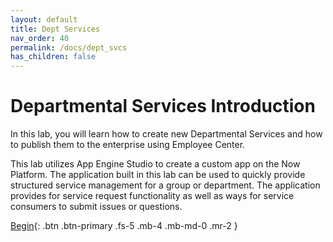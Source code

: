 ```yaml
---
layout: default
title: Dept Services 
nav_order: 40
permalink: /docs/dept_svcs
has_children: false
---
```


# Departmental Services Introduction
In this lab, you will learn how to create new Departmental Services and how to publish them to the enterprise using Employee Center.

This lab utilizes App Engine Studio to create a custom app on the Now Platform. The application built in this lab can be used to quickly provide structured service management for a group or department. The application provides for service request functionality as well as ways for service consumers to submit issues or questions.

[Begin][GuideLink]{: .btn .btn-primary .fs-5 .mb-4 .mb-md-0 .mr-2 }

[GuideLink]: https://creatorworkflowsnow.github.io/lab_deptsvc/
